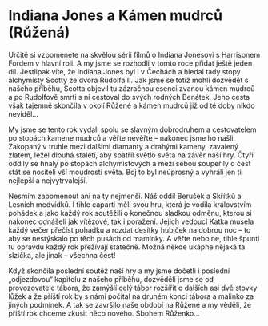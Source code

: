 
# Indiana Jones a Kámen mudrců (Růžená)

Určitě si vzpomenete na skvělou sérii filmů o Indiana Jonesovi s Harrisonem Fordem v hlavní roli. A my jsme se rozhodli v tomto roce přidat ještě jeden díl. Jestlipak víte, že Indiana Jones byl i v Čechách a hledal tady stopy alchymisty Scotty ze dvora Rudolfa II. Jak jsme se totiž mohli dozvědět s našeho příběhu, Scotta objevil tu zázračnou esenci zvanou kámen mudrců a po Rudolfově smrti s ní cestoval do svých rodných Benátek. Jeho cesta však tajemně skončila v okolí Růžené a kámen mudrců již od té doby nikdo neviděl…

My jsme se tento rok vydali spolu se slavným dobrodruhem a cestovatelem po stopách kamene mudrců a věřte nevěřte – nakonec jsme ho našli. Zakopaný v truhle mezi dalšími diamanty a drahými kameny, zavalený zlatem, ležel dlouhá staletí, aby spatřil světlo světa na závěr naší hry. Čtyři oddíly se hnaly po stopách alchymistových a mezi sebou soupeřily o čest stát se nositeli vší moudrosti světa. Boj to byl neúprosný a vyhráli jen ti nejlepší a nejvytrvalejší.

Nesmím zapomenout ani na ty nejmenší. Náš oddíl Berušek a Skřítků a Lesních medvídků. I tihle caparti měli svou hru, která je vodila královstvím pohádek a jako každý rok soutěžili o konečnou sladkou odměnu, kterou si nakonec odnášeli jak vítězové, tak i poražení. Jejich vedoucí Katka musela každý večer přečíst pohádku a rozdat desítky hubiček na dobrou noc – to aby se nestýskalo po těch pusách od maminky. A věřte nebo ne, tihle špunti tu opravdu každý rok přežívají statečně. Možná někde ukápne nějaká ta slzička, ale jinak – všechna čest!

Když skončila poslední soutěž naší hry a my jsme dočetli i poslední „odjezdovou“ kapitolu z našeho příběhu, dozvěděli jsme se od provozovatele tábora, že zamýšlí celý tábor rozšířit o dalších asi dvě stovky lůžek a že příští rok by s námi počítal na druhém konci tábora a malinko za jiných podmínek. A tak se završilo naše období na Růžené a my věděli, že příští rok chceme zkusit něco nového. Sbohem Růženko…
